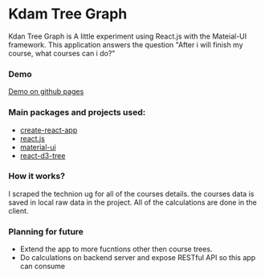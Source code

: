 # Kdam Tree Graph

Kdan Tree Graph is A little experiment using React.js with the Mateial-UI framework.
This application answers the question "After i will finish my course, what courses can i do?"

### Demo
[Demo on github pages](https://lightsean.github.io/course-unlocking-graph/)

### Main packages and projects used:
  - [create-react-app](https://github.com/facebook/create-react-app)
  - [react.js](https://reactjs.org/)
  - [material-ui](https://material-ui.com/)
  - [react-d3-tree](https://www.npmjs.com/package/react-d3-tree)
  

### How it works?
I scraped the technion ug for all of the courses details. the courses data is saved in local raw data in the project.
All of the calculations are done in the client. 

### Planning for future
 - Extend the app to more fucntions other then course trees.
 - Do calculations on backend server and expose RESTful API so this app can consume